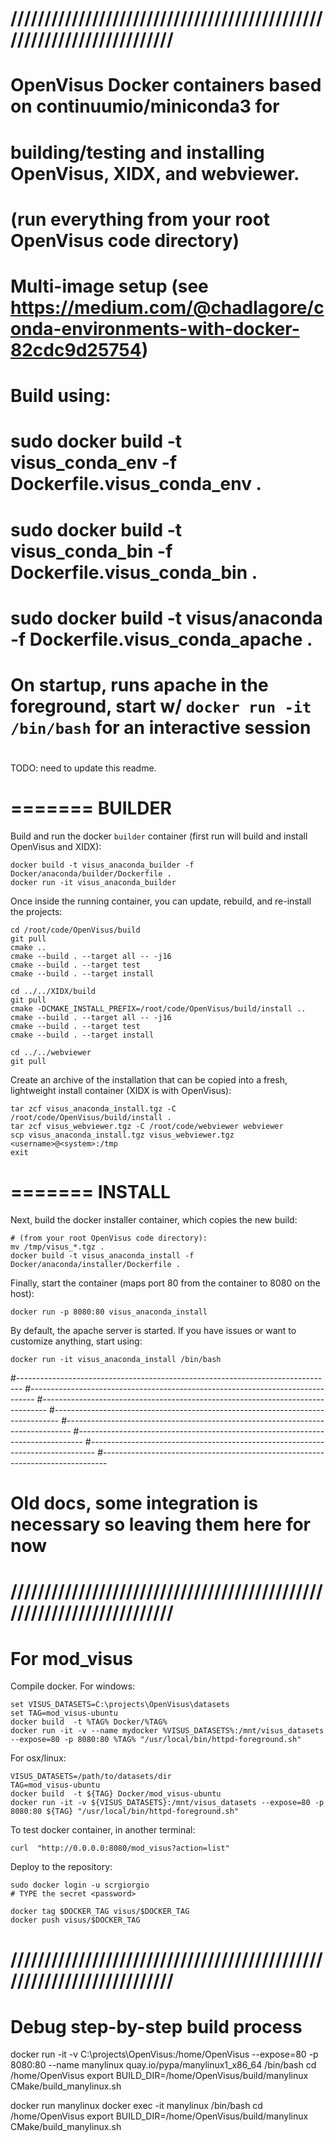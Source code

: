 # //////////////////////////////////////////////////////////////////////
# OpenVisus Docker containers based on continuumio/miniconda3 for
# building/testing and installing OpenVisus, XIDX, and webviewer.
# (run everything from your root OpenVisus code directory)

# Multi-image setup (see https://medium.com/@chadlagore/conda-environments-with-docker-82cdc9d25754)
#
# Build using:
#  sudo docker build -t visus_conda_env -f Dockerfile.visus_conda_env .
#  sudo docker build -t visus_conda_bin -f Dockerfile.visus_conda_bin .
#  sudo docker build -t visus/anaconda  -f Dockerfile.visus_conda_apache .
#
# On startup, runs apache in the foreground, start w/ `docker run -it /bin/bash` for an interactive session
#

TODO: need to update this readme.

=======
BUILDER
=======

Build and run the docker `builder` container (first run will build and install OpenVisus and XIDX):
```
docker build -t visus_anaconda_builder -f Docker/anaconda/builder/Dockerfile .
docker run -it visus_anaconda_builder
```

Once inside the running container, you can update, rebuild, and re-install the projects:
```
cd /root/code/OpenVisus/build
git pull
cmake ..
cmake --build . --target all -- -j16
cmake --build . --target test
cmake --build . --target install
```
```
cd ../../XIDX/build
git pull
cmake -DCMAKE_INSTALL_PREFIX=/root/code/OpenVisus/build/install ..
cmake --build . --target all -- -j16
cmake --build . --target test
cmake --build . --target install
```
```
cd ../../webviewer
git pull
```

Create an archive of the installation that can be copied into a fresh, lightweight install container (XIDX is with OpenVisus):
```
tar zcf visus_anaconda_install.tgz -C /root/code/OpenVisus/build/install .
tar zcf visus_webviewer.tgz -C /root/code/webviewer webviewer
scp visus_anaconda_install.tgz visus_webviewer.tgz <username>@<system>:/tmp
exit
```

=======
INSTALL
=======

Next, build the docker installer container, which copies the new build:
```
# (from your root OpenVisus code directory):
mv /tmp/visus_*.tgz .
docker build -t visus_anaconda_install -f Docker/anaconda/installer/Dockerfile .
```

Finally, start the container (maps port 80 from the container to 8080 on the host):
```
docker run -p 8080:80 visus_anaconda_install
```

By default, the apache server is started. If you have issues or want to customize anything, start using:
```
docker run -it visus_anaconda_install /bin/bash
```









#-------------------------------------------------------------------------------
#-------------------------------------------------------------------------------
#-------------------------------------------------------------------------------
#-------------------------------------------------------------------------------
#-------------------------------------------------------------------------------
#-------------------------------------------------------------------------------
#-------------------------------------------------------------------------------
#-------------------------------------------------------------------------------
# Old docs, some integration is necessary so leaving them here for now

# //////////////////////////////////////////////////////////////////////
# For mod_visus 

Compile docker. For windows:

```
set VISUS_DATASETS=C:\projects\OpenVisus\datasets
set TAG=mod_visus-ubuntu
docker build  -t %TAG% Docker/%TAG%
docker run -it -v --name mydocker %VISUS_DATASETS%:/mnt/visus_datasets --expose=80 -p 8080:80 %TAG% "/usr/local/bin/httpd-foreground.sh"

```

For osx/linux:

```
VISUS_DATASETS=/path/to/datasets/dir
TAG=mod_visus-ubuntu
docker build  -t ${TAG} Docker/mod_visus-ubuntu
docker run -it -v ${VISUS_DATASETS}:/mnt/visus_datasets --expose=80 -p 8080:80 ${TAG} "/usr/local/bin/httpd-foreground.sh"
```

To test docker container, in another terminal:

```
curl  "http://0.0.0.0:8080/mod_visus?action=list"
```

Deploy to the repository:

```
sudo docker login -u scrgiorgio
# TYPE the secret <password>

docker tag $DOCKER_TAG visus/$DOCKER_TAG
docker push visus/$DOCKER_TAG
```

# //////////////////////////////////////////////////////////////////////
# Debug step-by-step build process

docker run -it -v C:\projects\OpenVisus:/home/OpenVisus --expose=80 -p 8080:80  --name manylinux quay.io/pypa/manylinux1_x86_64 /bin/bash
cd /home/OpenVisus
export BUILD_DIR=/home/OpenVisus/build/manylinux
CMake/build_manylinux.sh

docker run manylinux
docker exec -it  manylinux /bin/bash
cd /home/OpenVisus
export BUILD_DIR=/home/OpenVisus/build/manylinux
CMake/build_manylinux.sh
